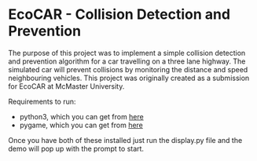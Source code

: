 # EcoCAR - Collision Detection and Prevention

The purpose of this project was to implement a simple collision detection and prevention algorithm for a car travelling on a three lane highway. The simulated car will prevent collisions by monitoring the distance and speed neighbouring vehicles. This project was originally created as a submission for EcoCAR at McMaster University. 



Requirements to run:
- python3, which you can get from [here](https://www.python.org/downloads/)
- pygame, which you can get from [here](https://www.pygame.org/download.shtml)

Once you have both of these installed just run the display.py file and the demo will pop up with the prompt to start.
